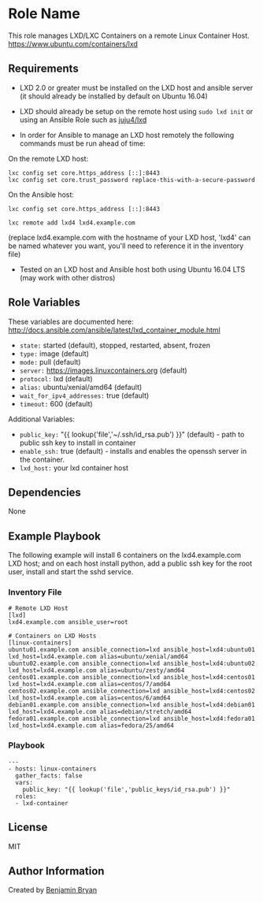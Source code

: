 Role Name
=========

This role manages LXD/LXC Containers on a remote Linux Container Host.  https://www.ubuntu.com/containers/lxd

Requirements
------------

* LXD 2.0 or greater must be installed on the LXD host and ansible server (it should already be installed by default on Ubuntu 16.04)

* LXD should already be setup on the remote host using `sudo lxd init` or using an Ansible Role such as [juju4/lxd](https://galaxy.ansible.com/juju4/lxd/)

* In order for Ansible to manage an LXD host remotely the following commands must be run ahead of time:

On the remote LXD host:

```
lxc config set core.https_address [::]:8443
lxc config set core.trust_password replace-this-with-a-secure-password
```

On the Ansible host:

```
lxc config set core.https_address [::]:8443
```

```
lxc remote add lxd4 lxd4.example.com
```
(replace lxd4.example.com with the hostname of your LXD host, 'lxd4' can be named whatever you want, you'll need to reference it in the inventory file)

* Tested on an LXD host and Ansible host both using Ubuntu 16.04 LTS (may work with other distros)

Role Variables
--------------

These variables are documented here: http://docs.ansible.com/ansible/latest/lxd_container_module.html

* `state:` started (default), stopped, restarted, absent, frozen
* `type:` image (default)
* `mode:` pull (default)
* `server:` https://images.linuxcontainers.org (default)
* `protocol:` lxd (default)
* `alias:` ubuntu/xenial/amd64 (default)
* `wait_for_ipv4_addresses:` true (default)
* `timeout:` 600 (default)

Additional Variables:
* `public_key:` "{{ lookup('file','~/.ssh/id_rsa.pub') }}" (default) - path to public ssh key to install in container
* `enable_ssh:` true (default) - installs and enables the openssh server in the container.
* `lxd_host:` your lxd container host



Dependencies
------------

None

Example Playbook
----------------

The following example will install 6 containers on the lxd4.example.com LXD host; and on each host install python, add a public ssh key for the root user, install and start the sshd service.

### Inventory File


```
# Remote LXD Host
[lxd]
lxd4.example.com ansible_user=root

# Containers on LXD Hosts
[linux-containers]
ubuntu01.example.com ansible_connection=lxd ansible_host=lxd4:ubuntu01 lxd_host=lxd4.example.com alias=ubuntu/xenial/amd64
ubuntu02.example.com ansible_connection=lxd ansible_host=lxd4:ubuntu02 lxd_host=lxd4.example.com alias=ubuntu/zesty/amd64
centos01.example.com ansible_connection=lxd ansible_host=lxd4:centos01 lxd_host=lxd4.example.com alias=centos/7/amd64
centos02.example.com ansible_connection=lxd ansible_host=lxd4:centos02 lxd_host=lxd4.example.com alias=centos/6/amd64
debian01.example.com ansible_connection=lxd ansible_host=lxd4:debian01 lxd_host=lxd4.example.com alias=debian/stretch/amd64
fedora01.example.com ansible_connection=lxd ansible_host=lxd4:fedora01 lxd_host=lxd4.example.com alias=fedora/25/amd64
```
### Playbook

```
---
- hosts: linux-containers
  gather_facts: false
  vars:
    public_key: "{{ lookup('file','public_keys/id_rsa.pub') }}"
  roles:
  - lxd-container
```


License
-------

MIT

Author Information
------------------

Created by [Benjamin Bryan](https://b3n.org)

